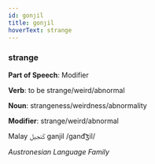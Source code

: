```yaml
---
id: gonȷil
title: gonȷil
hoverText: strange
---
```


### strange

**Part of Speech**: Modifier

**Verb**: to be strange/weird/abnormal

**Noun**: strangeness/weirdness/abnormality

**Modifier**: strange/weird/abnormal

Malay ݢنجيل‎ ganjil /ɡand͡ʒil/

*Austronesian Language Family*